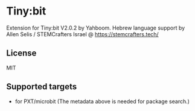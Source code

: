 # Tiny:bit

Extension for Tiny:bit V2.0.2 by Yahboom. Hebrew language support by Allen Selis / STEMCrafters Israel @ https://stemcrafters.tech/

## License

MIT

## Supported targets

* for PXT/microbit
(The metadata above is needed for package search.)
